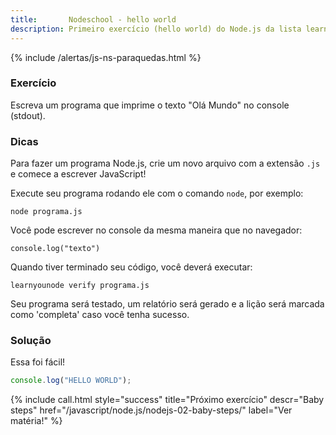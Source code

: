 ```yaml
---
title:       Nodeschool - hello world
description: Primeiro exercício (hello world) do Node.js da lista learnyounode da Nodeschool
---
```


{% include /alertas/js-ns-paraquedas.html %}


### Exercício

Escreva um programa que imprime o texto "Olá Mundo" no console (stdout).


### Dicas

Para fazer um programa Node.js, crie um novo arquivo com a extensão `.js` e comece a escrever JavaScript!

Execute seu programa rodando ele com o comando `node`, por exemplo:

    node programa.js

Você pode escrever no console da mesma maneira que no navegador:

    console.log("texto")

Quando tiver terminado seu código, você deverá executar:

    learnyounode verify programa.js

Seu programa será testado, um relatório será gerado e a lição será marcada como 'completa' caso você 
tenha sucesso.


### Solução

Essa foi fácil!

```javascript
console.log("HELLO WORLD");
```


{% include call.html
    style="success"
    title="Próximo exercício"
    descr="Baby steps"
    href="/javascript/node.js/nodejs-02-baby-steps/"
    label="Ver matéria!"
%}